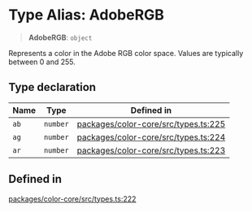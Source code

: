 # Type Alias: AdobeRGB

> **AdobeRGB**: `object`

Represents a color in the Adobe RGB color space.
Values are typically between 0 and 255.

## Type declaration

| Name | Type | Defined in |
| ------ | ------ | ------ |
| `ab` | `number` | [packages/color-core/src/types.ts:225](https://github.com/iamlite/color-core-mono-test/blob/d94d70fcd3b8bc32b54a8388048088ead1ff133f/packages/color-core/src/types.ts#L225) |
| `ag` | `number` | [packages/color-core/src/types.ts:224](https://github.com/iamlite/color-core-mono-test/blob/d94d70fcd3b8bc32b54a8388048088ead1ff133f/packages/color-core/src/types.ts#L224) |
| `ar` | `number` | [packages/color-core/src/types.ts:223](https://github.com/iamlite/color-core-mono-test/blob/d94d70fcd3b8bc32b54a8388048088ead1ff133f/packages/color-core/src/types.ts#L223) |

## Defined in

[packages/color-core/src/types.ts:222](https://github.com/iamlite/color-core-mono-test/blob/d94d70fcd3b8bc32b54a8388048088ead1ff133f/packages/color-core/src/types.ts#L222)
